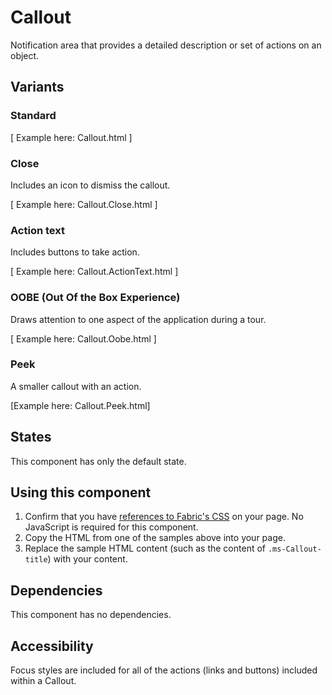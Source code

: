# Callout
Notification area that provides a detailed description or set of actions on an object.

## Variants

### Standard
[ Example here: Callout.html ]

### Close
Includes an icon to dismiss the callout.

[ Example here: Callout.Close.html ]

### Action text
Includes buttons to take action.

[ Example here: Callout.ActionText.html ]

### OOBE (Out Of the Box Experience)
Draws attention to one aspect of the application during a tour.

[ Example here: Callout.Oobe.html ]

### Peek
A smaller callout with an action.

[Example here: Callout.Peek.html]

## States
This component has only the default state.

## Using this component
<!-- @todo Create a page showing how to import fabric.css, fabric.components.css, and jquery.fabric.js onto a page. -->
1. Confirm that you have [references to Fabric's CSS]() on your page. No JavaScript is required for this component.
2. Copy the HTML from one of the samples above into your page.
3. Replace the sample HTML content (such as the content of `.ms-Callout-title`) with your content.

## Dependencies
This component has no dependencies.

## Accessibility
Focus styles are included for all of the actions (links and buttons) included within a Callout.
